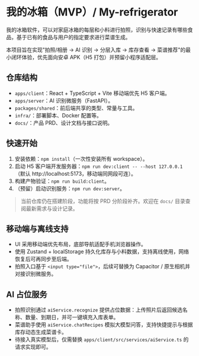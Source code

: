 # 我的冰箱（MVP）/ My-refrigerator

我的冰箱软件，可以对家庭冰箱的每层和小料进行拍照，识别与快速记录有哪些食品，基于已有的食品与用户的指定要求进行菜谱生成。

本项目旨在实现"拍照/相册 → AI 识别 → 分层入库 → 库存查看 → 菜谱推荐"的最小闭环体验，优先面向安卓 APK（H5 打包）并预留小程序适配层。

## 仓库结构
- `apps/client`：React + TypeScript + Vite 移动端优先 H5 客户端。
- `apps/server`：AI 识别微服务（FastAPI）。
- `packages/shared`：前后端共享的类型、常量与工具。
- `infra/`：部署脚本、Docker 配置等。
- `docs/`：产品 PRD、设计文档与接口说明。

## 快速开始
1. 安装依赖：`npm install`（一次性安装所有 workspace）。
2. 启动 H5 客户端开发服务器：`npm run dev:client -- --host 127.0.0.1`（默认 http://localhost:5173，移动端同网段可连）。
3. 构建产物验证：`npm run build:client`。
4. （预留）启动识别服务：`npm run dev:server`。

> 当前仓库仍在搭建阶段，功能将按 PRD 分阶段补齐。欢迎在 `docs/` 目录查阅最新需求与设计记录。

## 移动端与离线支持
- UI 采用移动端优先布局，底部导航适配手机浏览器操作。
- 使用 Zustand + localStorage 持久化库存与小料数据，支持离线使用，网络恢复后可再同步至后端。
- 拍照入口基于 `<input type="file">`，后续可替换为 Capacitor / 原生相机并对接识别微服务。

## AI 占位服务
- 拍照识别通过 `aiService.recognize` 提供占位数据：上传照片后返回候选名称、数量、到期日，并可一键填充入库表单。
- 菜谱助手使用 `aiService.chatRecipes` 模拟大模型问答，支持快捷提示与根据库存动态生成菜谱卡。
- 待接入真实模型后，仅需替换 `apps/client/src/services/aiService.ts` 的请求实现即可。
